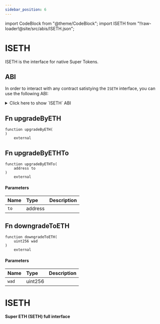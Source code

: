 ```yaml
---
sidebar_position: 6
---
```

import CodeBlock from "@theme/CodeBlock";
import ISETH from "!!raw-loader!@site/src/abis/ISETH.json";

# ISETH

ISETH is the interface for native Super Tokens.

## ABI

In order to interact with any contract satistying the `ISETH` interface, you can use the following ABI:

<div>
<details>
<summary>Click here to show `ISETH` ABI</summary>
<p>

<CodeBlock language="json">{ISETH}</CodeBlock>

</p>
</details>
</div>

## Fn upgradeByETH

```solidity
function upgradeByETH(
) 
    external
```

## Fn upgradeByETHTo

```solidity
function upgradeByETHTo(
    address to
) 
    external
```

#### Parameters

| Name | Type | Description |
| :--- | :--- | :---------- |
| `to` | address |  |

## Fn downgradeToETH

```solidity
function downgradeToETH(
    uint256 wad
) 
    external
```

#### Parameters

| Name | Type | Description |
| :--- | :--- | :---------- |
| `wad` | uint256 |  |

# ISETH

**Super ETH (SETH) full interface**

